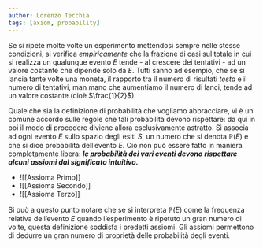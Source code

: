 ```yaml
---
author: Lorenzo Tecchia
tags: [axiom, probability]
---
```

Se si ripete molte volte un esperimento mettendosi sempre nelle stesse condizioni, si verifica *empiricamente* che la frazione di casi sul totale in cui si realizza un qualunque evento $E$ tende - al crescere dei tentativi - ad un valore costante che dipende solo da $E$. Tutti sanno ad esempio, che se si lancia tante volte una moneta, il rapporto tra il numero di risultati *testa* e il numero di tentativi, man mano che aumentiamo il numero di lanci, tende ad un valore costante (cioè $\frac{1}{2}$).

Quale che sia la definizione di probabilità che vogliamo abbracciare, vi è un comune accordo sulle regole che tali probabilità devono rispettare: da qui in poi il modo di procedere diviene allora esclusivamente astratto. Si associa ad ogni evento $E$ sullo spazio degli esiti $S$, un numero che si denota $\mathbb{P}(E)$ e che si dice probabilità dell’evento $E$. Ciò non può essere fatto in maniera completamente libera: ***le probabilità dei vari eventi devono rispettare alcuni assiomi dal significato intuitivo.***

- ![[Assioma Primo]]
- ![[Assioma Secondo]]
- ![[Assioma Terzo]]

Si può a questo punto notare che se si interpreta $\mathbb{P}(E)$ come la frequenza relativa dell’evento $E$ quando l’esperimento è ripetuto un gran numero di volte, questa definizione soddisfa i predetti assiomi. Gli assiomi permettono di dedurre un gran numero di proprietà delle probabilità degli eventi.
